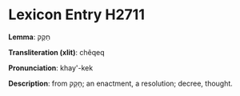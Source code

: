 # Lexicon Entry H2711

**Lemma**: חֵקֶק

**Transliteration (xlit)**: chêqeq

**Pronunciation**: khay'-kek

**Description**:
from חָקַק; an enactment, a resolution; decree, thought.
